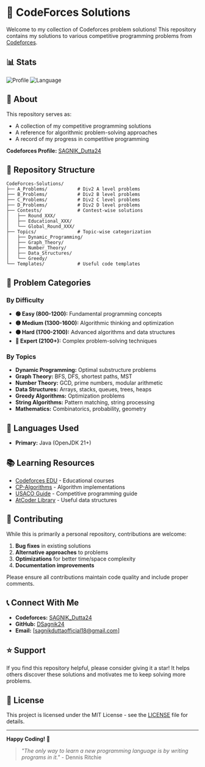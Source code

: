 # 🚀 CodeForces Solutions

Welcome to my collection of Codeforces problem solutions! This repository contains my solutions to various competitive programming problems from [Codeforces](https://codeforces.com/).

## 📊 Stats

![Profile](https://img.shields.io/badge/Codeforces-SAGNIK__Dutta24-blue?style=flat-square&logo=codeforces)
![Language](https://img.shields.io/badge/Language-Java-ED8B00?style=flat-square&logo=java&logoColor=white)


## 🎯 About

This repository serves as:
- A collection of my competitive programming solutions
- A reference for algorithmic problem-solving approaches
- A record of my progress in competitive programming

**Codeforces Profile:** [SAGNIK_Dutta24](https://codeforces.com/profile/SAGNIK_Dutta24)

## 📁 Repository Structure

```
CodeForces-Solutions/
├── A_Problems/           # Div2 A level problems
├── B_Problems/           # Div2 B level problems
├── C_Problems/           # Div2 C level problems
├── D_Problems/           # Div2 D level problems
├── Contests/             # Contest-wise solutions
│   ├── Round_XXX/
│   ├── Educational_XXX/
│   └── Global_Round_XXX/
├── Topics/               # Topic-wise categorization
│   ├── Dynamic_Programming/
│   ├── Graph_Theory/
│   ├── Number_Theory/
│   ├── Data_Structures/
│   └── Greedy/
└── Templates/            # Useful code templates
```

## 🧩 Problem Categories

### By Difficulty
- **🟢 Easy (800-1200):** Fundamental programming concepts
- **🟡 Medium (1300-1600):** Algorithmic thinking and optimization
- **🟠 Hard (1700-2100):** Advanced algorithms and data structures
- **🔴 Expert (2100+):** Complex problem-solving techniques

### By Topics
- **Dynamic Programming:** Optimal substructure problems
- **Graph Theory:** BFS, DFS, shortest paths, MST
- **Number Theory:** GCD, prime numbers, modular arithmetic
- **Data Structures:** Arrays, stacks, queues, trees, heaps
- **Greedy Algorithms:** Optimization problems
- **String Algorithms:** Pattern matching, string processing
- **Mathematics:** Combinatorics, probability, geometry

## 🔧 Languages Used

- **Primary:** Java (OpenJDK 21+)



## 📚 Learning Resources

- [Codeforces EDU](https://codeforces.com/edu/courses) - Educational courses
- [CP-Algorithms](https://cp-algorithms.com/) - Algorithm implementations
- [USACO Guide](https://usaco.guide/) - Competitive programming guide
- [AtCoder Library](https://atcoder.github.io/ac-library/production/document_en/) - Useful data structures

## 🤝 Contributing

While this is primarily a personal repository, contributions are welcome:

1. **Bug fixes** in existing solutions
2. **Alternative approaches** to problems
3. **Optimizations** for better time/space complexity
4. **Documentation improvements**

Please ensure all contributions maintain code quality and include proper comments.

## 📞 Connect With Me

- **Codeforces:** [SAGNIK_Dutta24](https://codeforces.com/profile/SAGNIK_Dutta24)
- **GitHub:** [DSagnik24](https://github.com/DSagnik24)
- **Email:** [sagnikduttaofficial18@gmail.com]

## ⭐ Support

If you find this repository helpful, please consider giving it a star! It helps others discover these solutions and motivates me to keep solving more problems.

## 📄 License

This project is licensed under the MIT License - see the [LICENSE](LICENSE) file for details.

---

**Happy Coding! 🎉**

> *"The only way to learn a new programming language is by writing programs in it."* - Dennis Ritchie


